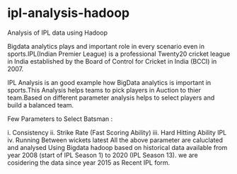 # ipl-analysis-hadoop


Analysis of IPL data using Hadoop

Bigdata analytics plays and important role in every scenario even in sports.IPL(Indian Premier League) is a professional Twenty20 cricket league in India established by the Board of Control for Cricket in India (BCCI) in 2007.

IPL Analysis is an good example how BigData analytics is important in sports.This Analysis helps teams to pick players in Auction to thier team.Based on different parameter analysis helps to select players and build a balanced team.

Few Parameters to Select Batsman :

i. Consistency 
ii. Strike Rate (Fast Scoring Ability)
iii. Hard Hitting Ability  IPL
iv. Running Between wickets
latest 
All the above parameter are caluclated and analysed Using Bigdata hadoop based on historical data available from year 2008 (start of IPL Season 1) to 2020 (IPL Season 13). we are cosidering the data since year 2015 as Recent IPL form.
